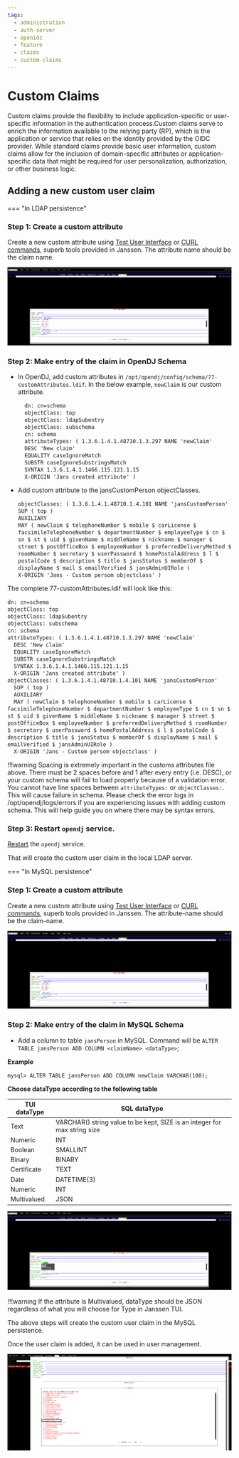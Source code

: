 ```yaml
---
tags:
  - administration
  - auth-server
  - openidc
  - feature
  - claims
  - custom-claims
---
```


# Custom Claims

Custom claims provide the flexibility to include application-specific or user-specific information in the authentication process.Custom claims serve to enrich the information available to the relying party (RP), which is the application or service that relies on the identity provided by the OIDC provider. While standard claims provide basic user information, custom claims allow for the inclusion of domain-specific attributes or application-specific data that might be required for user personalization, authorization, or other business logic.

## Adding a new custom user claim

<div markdown>
=== "In LDAP persistence"

### Step 1: Create a custom attribute

Create a new custom attribute using [Test User Interface](../../../admin/config-guide/config-tools/jans-tui) or [CURL commands](../../../admin/config-guide/jans-cli/cli-attribute/#creating-an-attribute), superb tools provided in Janssen. The attribute name should be the claim name.

![](../../../../assets/image-tui-add-attribute.png)

### Step 2: Make entry of the claim in OpenDJ Schema 

- In OpenDJ, add custom attributes in `/opt/opendj/config/schema/77-customAttributes.ldif`. In the below example, `newClaim` is our custom attribute.

  ```
    dn: cn=schema
    objectClass: top
    objectClass: ldapSubentry
    objectClass: subschema
    cn: schema
    attributeTypes: ( 1.3.6.1.4.1.48710.1.3.297 NAME 'newClaim'
    DESC 'New claim'
    EQUALITY caseIgnoreMatch
    SUBSTR caseIgnoreSubstringsMatch
    SYNTAX 1.3.6.1.4.1.1466.115.121.1.15
    X-ORIGIN 'Jans created attribute' )
  ```
  
- Add custom attribute to the jansCustomPerson objectClasses.

  ```
  objectClasses: ( 1.3.6.1.4.1.48710.1.4.101 NAME 'jansCustomPerson'
  SUP ( top )
  AUXILIARY
  MAY ( newClaim $ telephoneNumber $ mobile $ carLicense $ facsimileTelephoneNumber $ departmentNumber $ employeeType $ cn $ sn $ st $ uid $ givenName $ middleName $ nickname $ manager $ street $ postOfficeBox $ employeeNumber $ preferredDeliveryMethod $ roomNumber $ secretary $ userPassword $ homePostalAddress $ l $ postalCode $ description $ title $ jansStatus $ memberOf $ displayName $ mail $ emailVerified $ jansAdminUIRole )
  X-ORIGIN 'Jans - Custom persom objectclass' )
  ```

The complete 77-customAttributes.ldif will look like this:

  ```
  dn: cn=schema
  objectClass: top
  objectClass: ldapSubentry
  objectClass: subschema
  cn: schema
  attributeTypes: ( 1.3.6.1.4.1.48710.1.3.297 NAME 'newClaim'
    DESC 'New claim'
    EQUALITY caseIgnoreMatch
    SUBSTR caseIgnoreSubstringsMatch
    SYNTAX 1.3.6.1.4.1.1466.115.121.1.15
    X-ORIGIN 'Jans created attribute' )
  objectClasses: ( 1.3.6.1.4.1.48710.1.4.101 NAME 'jansCustomPerson'
    SUP ( top )
    AUXILIARY
    MAY ( newClaim $ telephoneNumber $ mobile $ carLicense $ facsimileTelephoneNumber $ departmentNumber $ employeeType $ cn $ sn $ st $ uid $ givenName $ middleName $ nickname $ manager $ street $ postOfficeBox $ employeeNumber $ preferredDeliveryMethod $ roomNumber $ secretary $ userPassword $ homePostalAddress $ l $ postalCode $ description $ title $ jansStatus $ memberOf $ displayName $ mail $ emailVerified $ jansAdminUIRole )
    X-ORIGIN 'Jans - Custom persom objectclass' )

  ```

!!!warning
    Spacing is extremely important in the customs attributes file above. There must be 2 spaces before and 1 after every entry (i.e. DESC), or your custom schema will fail to load properly because of a validation error. You cannot have line spaces between `attributeTypes:` or `objectClasses:`. This will cause failure in schema. Please check the error logs in /opt/opendj/logs/errors if you are experiencing issues with adding custom schema. This will help guide you on where there may be syntax errors.

### Step 3: Restart `opendj` service.

[Restart](../../../../admin/vm-ops/restarting-services/#reload) the `opendj` service.

That will create the custom user claim in the local LDAP server.

=== "In MySQL persistence"

### Step 1: Create a custom attribute

Create a new custom attribute using [Test User Interface](../../../admin/config-guide/config-tools/jans-tui) or [CURL commands](../../../admin/config-guide/jans-cli/cli-attribute/#creating-an-attribute), superb tools provided in Janssen. The attribute-name should be the claim-name.

![](../../../../assets/image-tui-add-attribute.png)

### Step 2: Make entry of the claim in MySQL Schema

- Add a column to table `jansPerson` in MySQL. Command will be `ALTER TABLE jansPerson ADD COLUMN <claimName> <dataType>`;

**Example**
```
mysql> ALTER TABLE jansPerson ADD COLUMN newClaim VARCHAR(100);
```

**Choose dataType according to the following table**

|TUI dataType|SQL dataType|
|---|---|
|Text|VARCHAR() string value to be kept, SIZE is an integer for max string size|
|Numeric|INT|
|Boolean|SMALLINT|
|Binary|BINARY|
|Certificate|TEXT|
|Date|DATETIME(3)|
|Numeric|INT|
|Multivalued|JSON|

![](../../../../assets/image-tui-attribute-datatype.png)

!!!warning 
    If the attribute is Multivalued, dataType should be JSON regardless of what you will choose for Type in Janssen TUI.

The above steps will create the custom user claim in the MySQL persistence.
</div>

Once the user claim is added, it can be used in user management.

![](../../../../assets/image-tui-user-claim.png)